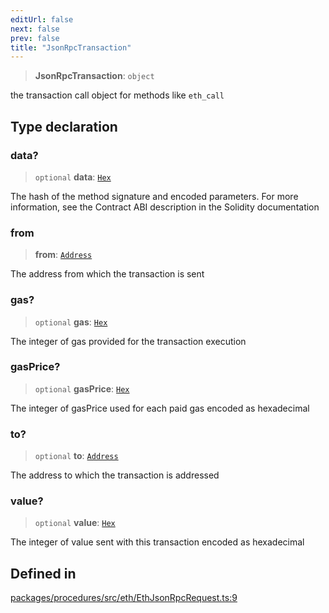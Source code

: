 ```yaml
---
editUrl: false
next: false
prev: false
title: "JsonRpcTransaction"
---
```


> **JsonRpcTransaction**: `object`

the transaction call object for methods like `eth_call`

## Type declaration

### data?

> `optional` **data**: [`Hex`](/reference/tevm/utils/type-aliases/hex/)

The hash of the method signature and encoded parameters. For more information, see the Contract ABI description in the Solidity documentation

### from

> **from**: [`Address`](/reference/tevm/utils/type-aliases/address/)

The address from which the transaction is sent

### gas?

> `optional` **gas**: [`Hex`](/reference/tevm/utils/type-aliases/hex/)

The integer of gas provided for the transaction execution

### gasPrice?

> `optional` **gasPrice**: [`Hex`](/reference/tevm/utils/type-aliases/hex/)

The integer of gasPrice used for each paid gas encoded as hexadecimal

### to?

> `optional` **to**: [`Address`](/reference/tevm/utils/type-aliases/address/)

The address to which the transaction is addressed

### value?

> `optional` **value**: [`Hex`](/reference/tevm/utils/type-aliases/hex/)

The integer of value sent with this transaction encoded as hexadecimal

## Defined in

[packages/procedures/src/eth/EthJsonRpcRequest.ts:9](https://github.com/evmts/tevm-monorepo/blob/main/packages/procedures/src/eth/EthJsonRpcRequest.ts#L9)
